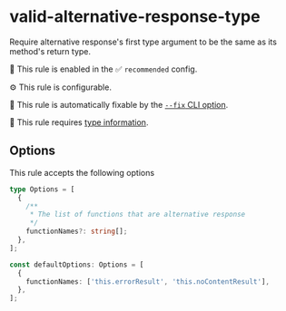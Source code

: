 # valid-alternative-response-type

Require alternative response's first type argument to be the same as its method's return type.

💼 This rule is enabled in the ✅ `recommended` config.

⚙️ This rule is configurable.

🔧 This rule is automatically fixable by the [`--fix` CLI option](https://eslint.org/docs/latest/user-guide/command-line-interface#--fix).

💭 This rule requires [type information](https://typescript-eslint.io/linting/typed-linting).

<!-- end auto-generated rule header -->

## Options

This rule accepts the following options

<!-- start custom auto-generated options codeblock -->

```ts
type Options = [
  {
    /**
     * The list of functions that are alternative response
     */
    functionNames?: string[];
  },
];

const defaultOptions: Options = [
  {
    functionNames: ['this.errorResult', 'this.noContentResult'],
  },
];
```

<!-- end custom auto-generated options codeblock -->
